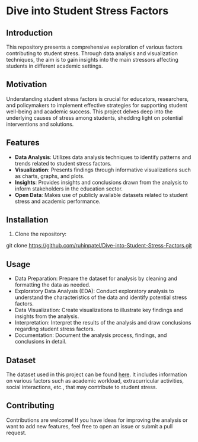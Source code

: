 # Dive into Student Stress Factors

## Introduction

This repository presents a comprehensive exploration of various factors contributing to student stress. Through data analysis and visualization techniques, the aim is to gain insights into the main stressors affecting students in different academic settings.

## Motivation

Understanding student stress factors is crucial for educators, researchers, and policymakers to implement effective strategies for supporting student well-being and academic success. This project delves deep into the underlying causes of stress among students, shedding light on potential interventions and solutions.

## Features

- **Data Analysis**: Utilizes data analysis techniques to identify patterns and trends related to student stress factors.
- **Visualization**: Presents findings through informative visualizations such as charts, graphs, and plots.
- **Insights**: Provides insights and conclusions drawn from the analysis to inform stakeholders in the education sector.
- **Open Data**: Makes use of publicly available datasets related to student stress and academic performance.

## Installation

1. Clone the repository:

git clone https://github.com/ruhinpatel/Dive-into-Student-Stress-Factors.git

## Usage

- Data Preparation: Prepare the dataset for analysis by cleaning and formatting the data as needed.
- Exploratory Data Analysis (EDA): Conduct exploratory analysis to understand the characteristics of the data and identify potential stress factors.
- Data Visualization: Create visualizations to illustrate key findings and insights from the analysis.
- Interpretation: Interpret the results of the analysis and draw conclusions regarding student stress factors.
- Documentation: Document the analysis process, findings, and conclusions in detail.

## Dataset
The dataset used in this project can be found [here](https://www.kaggle.com/datasets/rxnach/student-stress-factors-a-comprehensive-analysis). It includes information on various factors such as academic workload, extracurricular activities, social interactions, etc., that may contribute to student stress.

## Contributing
Contributions are welcome! If you have ideas for improving the analysis or want to add new features, feel free to open an issue or submit a pull request.
